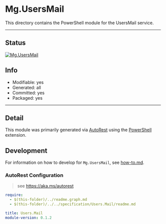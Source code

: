 <!-- region Generated -->
# Mg.UsersMail
This directory contains the PowerShell module for the UsersMail service.

---
## Status
[![Mg.UsersMail](https://img.shields.io/powershellgallery/v/Mg.UsersMail.svg?style=flat-square&label=Mg.UsersMail "Mg.UsersMail")](https://www.powershellgallery.com/packages/Mg.UsersMail/)

## Info
- Modifiable: yes
- Generated: all
- Committed: yes
- Packaged: yes

---
## Detail
This module was primarily generated via [AutoRest](https://github.com/Azure/autorest) using the [PowerShell](https://github.com/Azure/autorest.powershell) extension.

## Development
For information on how to develop for `Mg.UsersMail`, see [how-to.md](how-to.md).
<!-- endregion -->

### AutoRest Configuration
> see https://aka.ms/autorest

``` yaml
require:
  - $(this-folder)/../readme.graph.md
  - $(this-folder)/../../specification/Users.Mail/readme.md

title: Users.Mail
module-version: 0.1.2
```
